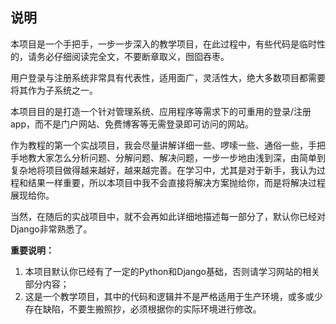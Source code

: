 ## 说明

本项目是一个手把手，一步一步深入的教学项目，在此过程中，有些代码是临时性的，请务必仔细阅读完全文，不要断章取义，囫囵吞枣。

用户登录与注册系统非常具有代表性，适用面广，灵活性大，绝大多数项目都需要将其作为子系统之一。

本项目目的是打造一个针对管理系统、应用程序等需求下的可重用的登录/注册app，而不是门户网站、免费博客等无需登录即可访问的网站。

作为教程的第一个实战项目，我会尽量讲解详细一些、啰嗦一些、通俗一些，手把手地教大家怎么分析问题、分解问题、解决问题，一步一步地由浅到深，由简单到复杂地将项目做得越来越好，越来越完善。在学习中，尤其是对于新手，我认为过程和结果一样重要，所以本项目中我不会直接将解决方案抛给你，而是将解决过程展现给你。

当然，在随后的实战项目中，就不会再如此详细地描述每一部分了，默认你已经对Django非常熟悉了。

**重要说明：**

1. 本项目默认你已经有了一定的Python和Django基础，否则请学习网站的相关部分内容；
2. 这是一个教学项目，其中的代码和逻辑并不是严格适用于生产环境，或多或少存在缺陷，不要生搬照抄，必须根据你的实际环境进行修改。